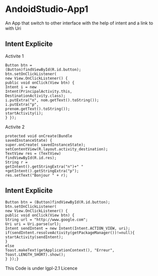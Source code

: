 # AndoidStudio-App1

An App that switch to other interface with the help of intent and a link to with Uri



## Intent Explicite

Activite 1
```
Button btn =
(Button)findViewById(R.id.button); 
btn.setOnClickListener(
new View.OnClickListener() {
public void onClick(View btn) {
Intent i = new
Intent(PrincipalActivity.this,
DestinationActivity.class);
i.putExtra("n", nom.getText().toString());
i.putExtra("p",
prenom.getText().toString());
startActivity(i);
} });

```


Activite 2
```
protected void onCreate(Bundle
savedInstanceState) {
super.onCreate( savedInstanceState);
setContentView(R.layout.activity_destination);
TextView res = (TextView)
findViewById(R.id.res);
String r =
getIntent().getStringExtra("n")+" "
+getIntent().getStringExtra("p");
res.setText("Bonjour " + r);
```

## Intent Explicite
```
Button btn = (Button)findViewById(R.id.button);
btn.setOnClickListener(
new View.OnClickListener() {
public void onClick(View btn) {
String url = "http://www.google.com";
Uri uri = Uri.parse(url);
Intent sendIntent = new Intent(Intent.ACTION_VIEW, uri);
if(sendIntent.resolveActivity(getPackageManager())!=null){
startActivity(sendIntent);
}
else
Toast.makeText(getApplicationContext(), "Erreur",
Toast.LENGTH_SHORT).show();
} });}

```



This Code is under lgpl-2.1 Licence
